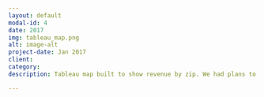 ```yaml
---
layout: default
modal-id: 4
date: 2017
img: tableau_map.png
alt: image-alt
project-date: Jan 2017
client:
category: 
description: Tableau map built to show revenue by zip. We had plans to move away from our current reporting tool and adopt Tableau server but was halted as we decided to build everything from scratch/open-source libraries. As a result I don't have a lot of interesting Tableau visualizations.

---
```

